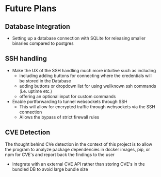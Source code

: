 # Future Plans #

## Database Integration ##
- Setting up a database connection with SQLite for releasing smaller binaries compared to postgres

## SSH handling ##
- Make the UX of the SSH handling much more intuitive such as including
    - including adding buttons for connecting where the credentials will be stored in the Database
    - adding buttons or dropdown list for using wellknown ssh commands (i.e. uptime etc.) 
    - offering an optional input for custom commands
- Enable portforwarding to tunnel websockets through SSH
    - This will allow for encrypted traffic through websockets via the SSH connection 
    - Allows the bypass of strict firewall rules 



## CVE Detection ##
The thought behind CVe detection in the context of this project is to allow the program to analyze 
package dependencies in docker images, pip, or npm for CVE's and report back the findings to the user

- Integrate with an external CVE API rather than storing CVE's in the bundled DB to avoid large bundle size
